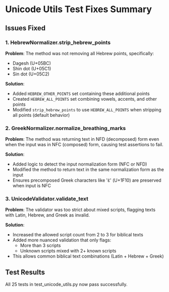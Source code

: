 # Unicode Utils Test Fixes Summary

## Issues Fixed

### 1. HebrewNormalizer.strip_hebrew_points
**Problem**: The method was not removing all Hebrew points, specifically:
- Dagesh (U+05BC)
- Shin dot (U+05C1) 
- Sin dot (U+05C2)

**Solution**: 
- Added `HEBREW_OTHER_POINTS` set containing these additional points
- Created `HEBREW_ALL_POINTS` set combining vowels, accents, and other points
- Modified `strip_hebrew_points` to use `HEBREW_ALL_POINTS` when stripping all points (default behavior)

### 2. GreekNormalizer.normalize_breathing_marks
**Problem**: The method was returning text in NFD (decomposed) form even when the input was in NFC (composed) form, causing test assertions to fail.

**Solution**:
- Added logic to detect the input normalization form (NFC or NFD)
- Modified the method to return text in the same normalization form as the input
- Ensures precomposed Greek characters like 'ἐ' (U+1F10) are preserved when input is NFC

### 3. UnicodeValidator.validate_text
**Problem**: The validator was too strict about mixed scripts, flagging texts with Latin, Hebrew, and Greek as invalid.

**Solution**:
- Increased the allowed script count from 2 to 3 for biblical texts
- Added more nuanced validation that only flags:
  - More than 3 scripts
  - Unknown scripts mixed with 2+ known scripts
- This allows common biblical text combinations (Latin + Hebrew + Greek)

## Test Results
All 25 tests in test_unicode_utils.py now pass successfully.